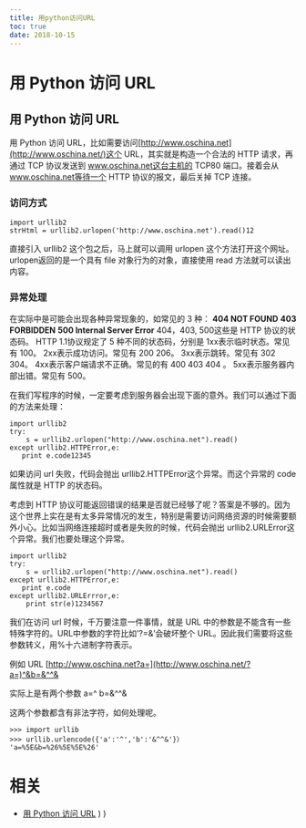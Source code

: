 ```yaml
---
title: 用python访问URL
toc: true
date: 2018-10-15
---
```

# 用 Python 访问 URL



## 用 Python 访问 URL

用 Python 访问 URL，比如需要访问[http://www.oschina.net](http://www.oschina.net/)这个 URL，其实就是构造一个合法的 HTTP 请求，再通过 TCP 协议发送到 www.oschina.net这台主机的 TCP80 端口。接着会从 www.oschina.net等待一个 HTTP 协议的报文，最后关掉 TCP 连接。

### 访问方式

```
import urllib2
strHtml = urllib2.urlopen('http://www.oschina.net').read()12
```

直接引入 urllib2 这个包之后，马上就可以调用 urlopen 这个方法打开这个网址。urlopen返回的是一个具有 file 对象行为的对象，直接使用 read 方法就可以读出内容。

### 异常处理

在实际中是可能会出现各种异常现象的，如常见的 3 种：
**404 NOT FOUND**
**403 FORBIDDEN**
**500 Internal Server Error**
404，403, 500这些是 HTTP 协议的状态码。 HTTP 1.1协议规定了 5 种不同的状态码，分别是
1xx表示临时状态。常见有 100。
2xx表示成功访问。常见有 200 206。
3xx表示跳转。常见有 302 304。
4xx表示客户端请求不正确。常见的有 400 403 404 。
5xx表示服务器内部出错。常见有 500。

在我们写程序的时候，一定要考虑到服务器会出现下面的意外。我们可以通过下面的方法来处理：

```
import urllib2
try:
    s = urllib2.urlopen("http://www.oschina.net").read()
except urllib2.HTTPError,e:
   print e.code12345
```

如果访问 url 失败，代码会抛出 urllib2.HTTPError这个异常。而这个异常的 code 属性就是 HTTP 的状态码。

考虑到 HTTP 协议可能返回错误的结果是否就已经够了呢？答案是不够的。因为这个世界上实在是有太多异常情况的发生，特别是需要访问网络资源的时候需要额外小心。比如当网络连接超时或者是失败的时候，代码会抛出 urllib2.URLError这个异常。我们也要处理这个异常。

```
import urllib2
try:
    s = urllib2.urlopen("http://www.oschina.net").read()
except urllib2.HTTPError,e:
   print e.code
except urllib2.URLErrror,e:
    print str(e)1234567
```

我们在访问 url 时候，千万要注意一件事情，就是 URL 中的参数是不能含有一些特殊字符的。URL中参数的字符比如’?=&’会破坏整个 URL。因此我们需要将这些参数转义，用%十六进制字符表示。

例如 URL
[http://www.oschina.net?a=](http://www.oschina.net/?a=)^&b=&^^&

实际上是有两个参数
a=^
b=&^^&

这两个参数都含有非法字符，如何处理呢。

```
>>> import urllib
>>> urllib.urlencode({'a':'^','b':'&^^&'}）
'a=%5E&b=%26%5E%5E%26'
```

# 相关

- [用 Python 访问 URL](https://blog.csdn.net/wang725/article/details/50747460)
)
)
